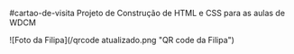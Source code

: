 #cartao-de-visita
Projeto de Construção de HTML e CSS para as aulas de WDCM

![Foto da Filipa](/qrcode atualizado.png "QR code da Filipa")
